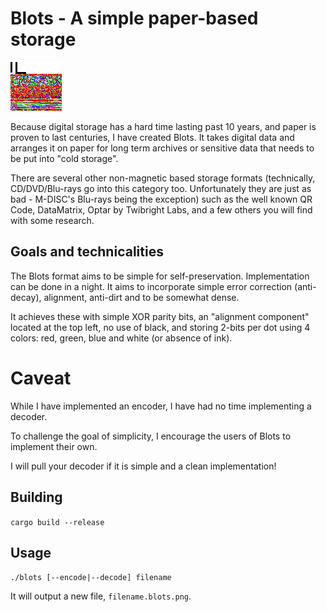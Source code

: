 # Blots - A simple paper-based storage

![Blots sample](./sample.png)

Because digital storage has a hard time lasting past 10 years, and paper is proven to last centuries, I have created Blots. It takes digital data and arranges it on paper for long term archives or sensitive data that needs to be put into "cold storage".

There are several other non-magnetic based storage formats (technically, CD/DVD/Blu-rays go into this category too. Unfortunately they are just as bad - M-DISC's Blu-rays being the exception) such as the well known QR Code, DataMatrix, Optar by Twibright Labs, and a few others you will find with some research.

## Goals and technicalities
The Blots format aims to be simple for self-preservation. Implementation can be done in a night. It aims to incorporate simple error correction (anti-decay), alignment, anti-dirt and to be somewhat dense.

It achieves these with simple XOR parity bits, an "alignment component" located at the top left, no use of black, and storing 2-bits per dot using 4 colors: red, green, blue and white (or absence of ink).

# Caveat
While I have implemented an encoder, I have had no time implementing a decoder.

To challenge the goal of simplicity, I encourage the users of Blots to implement their own.

I will pull your decoder if it is simple and a clean implementation!

## Building
`cargo build --release`

## Usage
`./blots [--encode|--decode] filename`

It will output a new file, `filename.blots.png`.

